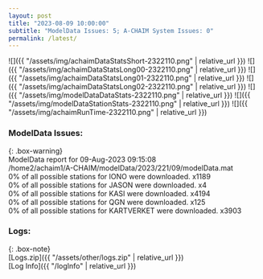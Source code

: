 ```yaml
---
layout: post
title: "2023-08-09 10:00:00"
subtitle: "ModelData Issues: 5; A-CHAIM System Issues: 0"
permalink: /latest/
---
```


![]({{ "/assets/img/achaimDataStatsShort-2322110.png" | relative_url }})
![]({{ "/assets/img/achaimDataStatsLong00-2322110.png" | relative_url }})
![]({{ "/assets/img/achaimDataStatsLong01-2322110.png" | relative_url }})
![]({{ "/assets/img/achaimDataStatsLong02-2322110.png" | relative_url }})
![]({{ "/assets/img/modelDataDataStats-2322110.png" | relative_url }})
![]({{ "/assets/img/modelDataStationStats-2322110.png" | relative_url }})
![]({{ "/assets/img/achaimRunTime-2322110.png" | relative_url }})


### ModelData Issues:  
  
{: .box-warning}  
 ModelData report for 09-Aug-2023 09:15:08   
 /home2/achaim1/A-CHAIM/modelData/2023/221/09/modelData.mat   
 0% of all possible stations for IONO were downloaded. x1189   
 0% of all possible stations for JASON were downloaded. x4   
 0% of all possible stations for KASI were downloaded. x4194   
 0% of all possible stations for QGN were downloaded. x125   
 0% of all possible stations for KARTVERKET were downloaded. x3903   
  


### Logs:  
  
{: .box-note}  
[Logs.zip]({{ "/assets/other/logs.zip" | relative_url }})  
[Log Info]({{ "/logInfo" | relative_url }})  
